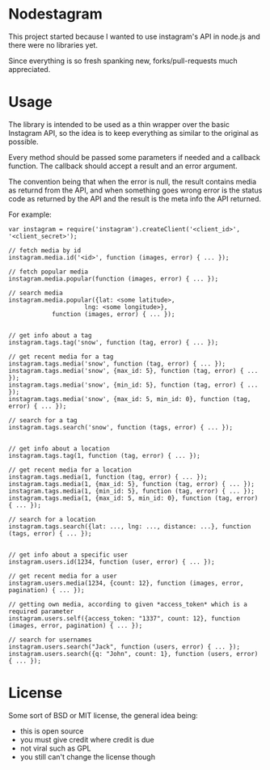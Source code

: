 
# Nodestagram

This project started because I wanted to use instagram's API in node.js and there were no libraries yet.

Since everything is so fresh spanking new, forks/pull-requests much appreciated.

# Usage

The library is intended to be used as a thin wrapper over the basic Instagram API, so the
idea is to keep everything as similar to the original as possible.

Every method should be passed some parameters if needed and a callback function. The callback
should accept a result and an error argument.

The convention being that when the error is null, the result contains media as returnd from the API,
and when something goes wrong error is the status code as returned by the API and the result is the
meta info the API returned.

For example:

    var instagram = require('instagram').createClient('<client_id>', '<client_secret>');

    // fetch media by id
    instagram.media.id('<id>', function (images, error) { ... });

    // fetch popular media
    instagram.media.popular(function (images, error) { ... });

    // search media
    instagram.media.popular({lat: <some latitude>,
    		             lng: <some longitude>},
			    function (images, error) { ... });


    // get info about a tag
    instagram.tags.tag('snow', function (tag, error) { ... });

    // get recent media for a tag
    instagram.tags.media('snow', function (tag, error) { ... });
    instagram.tags.media('snow', {max_id: 5}, function (tag, error) { ... });
    instagram.tags.media('snow', {min_id: 5}, function (tag, error) { ... });
    instagram.tags.media('snow', {max_id: 5, min_id: 0}, function (tag, error) { ... });

    // search for a tag
    instagram.tags.search('snow', function (tags, error) { ... });


    // get info about a location
    instagram.tags.tag(1, function (tag, error) { ... });

    // get recent media for a location
    instagram.tags.media(1, function (tag, error) { ... });
    instagram.tags.media(1, {max_id: 5}, function (tag, error) { ... });
    instagram.tags.media(1, {min_id: 5}, function (tag, error) { ... });
    instagram.tags.media(1, {max_id: 5, min_id: 0}, function (tag, error) { ... });

    // search for a location
    instagram.tags.search({lat: ..., lng: ..., distance: ...}, function (tags, error) { ... });


    // get info about a specific user
    instagram.users.id(1234, function (user, error) { ... });
    
    // get recent media for a user
    instagram.users.media(1234, {count: 12}, function (images, error, pagination) { ... });
    
    // getting own media, according to given *access_token* which is a required parameter
    instagram.users.self({access_token: "1337", count: 12}, function (images, error, pagination) { ... });
    
    // search for usernames
    instagram.users.search("Jack", function (users, error) { ... });
    instagram.users.search({q: "John", count: 1}, function (users, error) { ... });
     	

# License

Some sort of BSD or MIT license,  the general idea being:

- this is open source
- you must give credit where credit is due
- not viral such as GPL
- you still can't change the license though